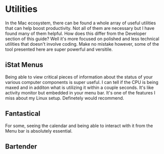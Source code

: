 # Utilities

In the Mac ecosystem, there can be found a whole array of useful utilities that can help boost productivity. Not all of them are necessary but I have found many of them helpful. How does this differ from the Developer section of this guide? Well it's more focused on polished and less technical utilities that doesn't involve coding. Make no mistake however, some of the tool presented here are super powerful and versitile.

## iStat Menus

Being able to view critical pieces of information about the status of your various computer components is super useful. I can tell if the CPU is being maxed and in additon what is utilizing it within a couple seconds. It's like activity monitor but embedded in your menu bar. It's one of the features I miss about my Linux setup. Definetely would recommend.

## Fantastical

For some, seeing the calendar and being able to interact with it from the Menu bar is absolutely essential.

## Bartender

